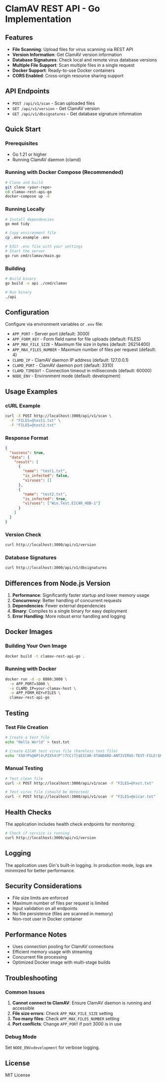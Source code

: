 # ClamAV REST API - Go Implementation


## Features

- **File Scanning**: Upload files for virus scanning via REST API
- **Version Information**: Get ClamAV version information
- **Database Signatures**: Check local and remote virus database versions
- **Multiple File Support**: Scan multiple files in a single request
- **Docker Support**: Ready-to-use Docker containers
- **CORS Enabled**: Cross-origin resource sharing support

## API Endpoints

- `POST /api/v1/scan` - Scan uploaded files
- `GET /api/v1/version` - Get ClamAV version
- `GET /api/v1/dbsignatures` - Get database signature information

## Quick Start

### Prerequisites

- Go 1.21 or higher
- Running ClamAV daemon (clamd)

### Running with Docker Compose (Recommended)

```bash
# Clone and build
git clone <your-repo>
cd clamav-rest-api-go
docker-compose up -d
```

### Running Locally

```bash
# Install dependencies
go mod tidy

# Copy environment file
cp .env.example .env

# Edit .env file with your settings
# Start the server
go run cmd/clamav/main.go
```

### Building

```bash
# Build binary
go build -o api ./cmd/clamav

# Run binary
./api
```

## Configuration

Configure via environment variables or `.env` file:

- `APP_PORT` - Server port (default: 3000)
- `APP_FORM_KEY` - Form field name for file uploads (default: FILES)
- `APP_MAX_FILE_SIZE` - Maximum file size in bytes (default: 26214400)
- `APP_MAX_FILES_NUMBER` - Maximum number of files per request (default: 4)
- `CLAMD_IP` - ClamAV daemon IP address (default: 127.0.0.1)
- `CLAMD_PORT` - ClamAV daemon port (default: 3310)
- `CLAMD_TIMEOUT` - Connection timeout in milliseconds (default: 60000)
- `NODE_ENV` - Environment mode (default: development)

## Usage Examples

### cURL Example

```bash
curl -X POST http://localhost:3000/api/v1/scan \
  -F "FILES=@test1.txt" \
  -F "FILES=@test2.txt"
```

### Response Format

```json
{
  "success": true,
  "data": {
    "result": [
      {
        "name": "test1.txt",
        "is_infected": false,
        "viruses": []
      },
      {
        "name": "test2.txt",
        "is_infected": true,
        "viruses": ["Win.Test.EICAR_HDB-1"]
      }
    ]
  }
}
```

### Version Check

```bash
curl http://localhost:3000/api/v1/version
```

### Database Signatures

```bash
curl http://localhost:3000/api/v1/dbsignatures
```

## Differences from Node.js Version

1. **Performance**: Significantly faster startup and lower memory usage
2. **Concurrency**: Better handling of concurrent requests
3. **Dependencies**: Fewer external dependencies
4. **Binary**: Compiles to a single binary for easy deployment
5. **Error Handling**: More robust error handling and logging

## Docker Images

### Building Your Own Image

```bash
docker build -t clamav-rest-api-go .
```

### Running with Docker

```bash
docker run -d -p 8080:3000 \
  -e APP_PORT=3000 \
  -e CLAMD_IP=your-clamav-host \
  -e APP_FORM_KEY=FILES \
  clamav-rest-api-go
```

## Testing

### Test File Creation

```bash
# Create a test file
echo "Hello World" > test.txt

# Create EICAR test virus file (harmless test file)
echo 'X5O!P%@AP[4\PZX54(P^)7CC)7}$EICAR-STANDARD-ANTIVIRUS-TEST-FILE!$H+H*' > eicar.txt
```

### Manual Testing

```bash
# Test clean file
curl -X POST http://localhost:3000/api/v1/scan -F "FILES=@test.txt"

# Test virus file (should be detected)
curl -X POST http://localhost:3000/api/v1/scan -F "FILES=@eicar.txt"
```

## Health Checks

The application includes health check endpoints for monitoring:

```bash
# Check if service is running
curl http://localhost:3000/api/v1/version
```

## Logging

The application uses Gin's built-in logging. In production mode, logs are minimized for better performance.

## Security Considerations

- File size limits are enforced
- Maximum number of files per request is limited
- Input validation on all endpoints
- No file persistence (files are scanned in memory)
- Non-root user in Docker container

## Performance Notes

- Uses connection pooling for ClamAV connections
- Efficient memory usage with streaming
- Concurrent file processing
- Optimized Docker image with multi-stage builds

## Troubleshooting

### Common Issues

1. **Cannot connect to ClamAV**: Ensure ClamAV daemon is running and accessible
2. **File size errors**: Check `APP_MAX_FILE_SIZE` setting
3. **Too many files**: Check `APP_MAX_FILES_NUMBER` setting
4. **Port conflicts**: Change `APP_PORT` if port 3000 is in use

### Debug Mode

Set `NODE_ENV=development` for verbose logging.

## License

MIT License 
